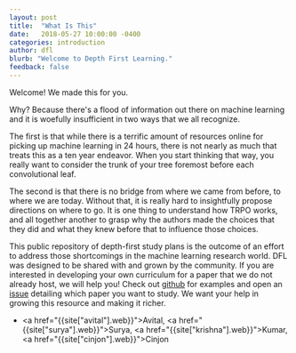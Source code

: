 ```yaml
---
layout: post
title:  "What Is This"
date:   2018-05-27 10:00:00 -0400
categories: introduction
author: dfl
blurb: "Welcome to Depth First Learning."
feedback: false
---
```


Welcome! We made this for you. 

Why? Because there's a flood of information out there on machine learning and it
is woefully insufficient in two ways that we all recognize.

The first is that while there is a terrific amount of resources online for
picking up machine learning in 24 hours, there is not nearly as much that treats
this as a ten year endeavor. When you start thinking that way, you really want
to consider the trunk of your tree foremost before each convolutional leaf.

The second is that there is no bridge from where we came from before, to where we
are today. Without that, it is really hard to insightfully propose directions on
where to go. It is one thing to understand how TRPO works, and all together
another to grasp why the authors made the choices that they did and what they
knew before that to influence those choices.

This public repository of depth-first study plans is the outcome of an effort to
address those shortcomings in the machine learning research world. DFL was
designed to be shared with and grown by the community. If you are interested in developing your own 
curriculum for a paper that we do not already host, we will help you! Check out
<a href="https://github.com/depthfirstlearning/depthfirstlearning.com#contributing">github</a>
for examples and open an <a href="https://github.com/depthfirstlearning/depthfirstlearning.com/issues">issue</a>
detailing which paper you want to study. We want your help in growing this resource
and making it richer.

- <a href="{{site["avital"].web}}">Avital</a>, <a href="{{site["surya"].web}}">Surya</a>, 
<a href="{{site["krishna"].web}}">Kumar</a>, <a href="{{site["cinjon"].web}}">Cinjon</a>
